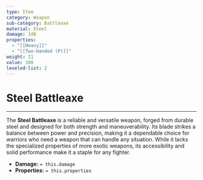 ```yaml
---
type: Item
category: Weapon
sub-category: Battleaxe
material: Steel
damage: 1d8
properties:
  - "[[Heavy]]"
  - "[[Two-Handed (P)]]"
weight: 21
value: 100
leveled-list: 2
---
```

# Steel Battleaxe
---
The **Steel Battleaxe** is a reliable and versatile weapon, forged from durable steel and designed for both strength and maneuverability. Its blade strikes a balance between power and precision, making it a dependable choice for warriors who need a weapon that can handle any situation. While it lacks the specialized properties of more exotic weapons, its accessibility and solid performance make it a staple for any fighter.

- **Damage:** `= this.damage`
- **Properties:** `= this.properties`